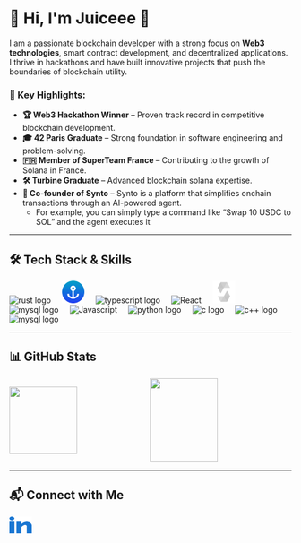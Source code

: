 

# 👋 Hi, I'm Juiceee 🚀
I am a passionate blockchain developer with a strong focus on **Web3 technologies**, smart contract development, and decentralized applications. I thrive in hackathons and have built innovative projects that push the boundaries of blockchain utility.

### 🎯 Key Highlights:

- **🏆 Web3 Hackathon Winner** – Proven track record in competitive blockchain development.
- **🎓 42 Paris Graduate** – Strong foundation in software engineering and problem-solving.
- **🇫🇷 Member of SuperTeam France** – Contributing to the growth of Solana in France.
- **🛠️ Turbine Graduate** – Advanced blockchain solana expertise.
- **🔗 Co-founder of Synto** – Synto is a platform that simplifies onchain transactions through an AI-powered agent.
  - For example, you can simply type a command like “Swap 10 USDC to SOL” and the agent executes it

---

## 🛠️ Tech Stack & Skills

<p align="left">
  <img src="https://github.com/Juiiceee/devicon/blob/master/icons/rust/rust-original.svg" height="40" alt="rust logo"  />
  <img width="12" />
  <img src="https://github.com/Juiiceee/devicon/blob/master/icons/anchor/anchor-original.png" height="40" alt="anchor logo"  />
  <img width="12" />
  <img src="https://github.com/Juiiceee/devicon/blob/master/icons/typescript/typescript-original.svg" height="40" alt="typescript logo" />
  <img width="12" />
  <img src="https://github.com/Juiiceee/devicon/blob/master/icons/react/react-original.svg" height="40" alt="React"  />
  <img width="12" />
  <img src="https://github.com/Juiiceee/devicon/blob/master/icons/solidity/solidity-white.svg" height="40" alt="solidity logo"  />
  <img width="12" />
  <img src="https://github.com/Juiiceee/devicon/blob/master/icons/nextjs/nextjs-original.svg" height="40" alt="mysql logo"  />
  <img width="12" />
  <img src="https://github.com/Juiiceee/devicon/blob/master/icons/javascript/javascript-original.svg" height="40" alt="Javascript"  />
  <img width="12" />
  <img src="https://github.com/Juiiceee/devicon/blob/master/icons/python/python-original.svg" height="40" alt="python logo"  />
  <img width="12" />
  <img src="https://github.com/Juiiceee/devicon/blob/master/icons/c/c-original.svg" height="40"
alt="c logo"  />
  <img width="12" />
  <img src="https://github.com/Juiiceee/devicon/blob/master/icons/cplusplus/cplusplus-original.svg" height="40" alt="c++ logo"  />
  <img width="12" />
  <img src="https://github.com/Juiiceee/devicon/blob/master/icons/mysql/mysql-original-wordmark.svg" height="40" alt="mysql logo"  />
  <img width="12" />
</p>

---

## 📊 GitHub Stats

<div>
  <img height=120 width=49% align="center" src="https://github-readme-stats-rho-nine-52.vercel.app/api/top-langs/?username=juiiceee&hide=Makefile,Shell,Javascript&exclude_repo=github-readme-stats,Site-web-Louisbehr.com&langs_count=4&hide_progress=true&layout=compact" />
  <img height=150 width=49% align="center" src="https://github-readme-stats.vercel.app/api?username=juiiceee&show_icons=true&hide=issues,contribs&hide_rank=false&theme=jolly" />
</div>

---

## 📬 Connect with Me

<p align="left">
<a href="https://linkedin.com/in/louis-behr" target="blank">
  <img align="center" src="https://github.com/Juiiceee/GithubIcon/blob/main/icons/Social/linked-in-alt.svg" alt="LinkedIn" height="30" width="40" />
</a>
</p>
